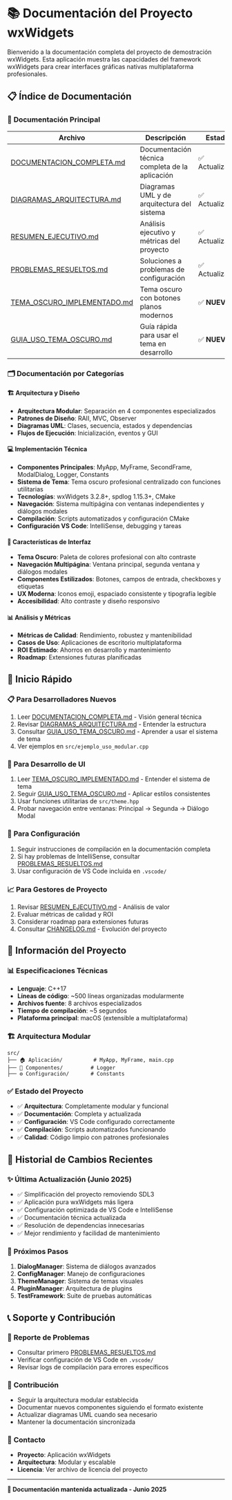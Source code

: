 # 📚 Documentación del Proyecto wxWidgets

Bienvenido a la documentación completa del proyecto de demostración wxWidgets. Esta aplicación muestra las capacidades del framework wxWidgets para crear interfaces gráficas nativas multiplataforma profesionales.

## 📋 Índice de Documentación

### 📖 **Documentación Principal**

| Archivo | Descripción | Estado |
|---------|-------------|--------|
| [DOCUMENTACION_COMPLETA.md](DOCUMENTACION_COMPLETA.md) | Documentación técnica completa de la aplicación | ✅ Actualizado |
| [DIAGRAMAS_ARQUITECTURA.md](DIAGRAMAS_ARQUITECTURA.md) | Diagramas UML y de arquitectura del sistema | ✅ Actualizado |
| [RESUMEN_EJECUTIVO.md](RESUMEN_EJECUTIVO.md) | Análisis ejecutivo y métricas del proyecto | ✅ Actualizado |
| [PROBLEMAS_RESUELTOS.md](PROBLEMAS_RESUELTOS.md) | Soluciones a problemas de configuración | ✅ Actualizado |
| [TEMA_OSCURO_IMPLEMENTADO.md](TEMA_OSCURO_IMPLEMENTADO.md) | Tema oscuro con botones planos modernos | ✅ **NUEVO** |
| [GUIA_USO_TEMA_OSCURO.md](GUIA_USO_TEMA_OSCURO.md) | Guía rápida para usar el tema en desarrollo | ✅ **NUEVO** |

### 🗂️ **Documentación por Categorías**

#### 🏗️ **Arquitectura y Diseño**
- **Arquitectura Modular**: Separación en 4 componentes especializados
- **Patrones de Diseño**: RAII, MVC, Observer
- **Diagramas UML**: Clases, secuencia, estados y dependencias
- **Flujos de Ejecución**: Inicialización, eventos y GUI

#### 💻 **Implementación Técnica**
- **Componentes Principales**: MyApp, MyFrame, SecondFrame, ModalDialog, Logger, Constants
- **Sistema de Tema**: Tema oscuro profesional centralizado con funciones utilitarias
- **Tecnologías**: wxWidgets 3.2.8+, spdlog 1.15.3+, CMake
- **Navegación**: Sistema multipágina con ventanas independientes y diálogos modales
- **Compilación**: Scripts automatizados y configuración CMake
- **Configuración VS Code**: IntelliSense, debugging y tareas

#### 🎨 **Características de Interfaz**
- **Tema Oscuro**: Paleta de colores profesional con alto contraste
- **Navegación Multipágina**: Ventana principal, segunda ventana y diálogos modales
- **Componentes Estilizados**: Botones, campos de entrada, checkboxes y etiquetas
- **UX Moderna**: Iconos emoji, espaciado consistente y tipografía legible
- **Accesibilidad**: Alto contraste y diseño responsivo

#### 📊 **Análisis y Métricas**
- **Métricas de Calidad**: Rendimiento, robustez y mantenibilidad
- **Casos de Uso**: Aplicaciones de escritorio multiplataforma
- **ROI Estimado**: Ahorros en desarrollo y mantenimiento
- **Roadmap**: Extensiones futuras planificadas

## 🚀 **Inicio Rápido**

### 📋 **Para Desarrolladores Nuevos**
1. Leer [DOCUMENTACION_COMPLETA.md](DOCUMENTACION_COMPLETA.md) - Visión general técnica
2. Revisar [DIAGRAMAS_ARQUITECTURA.md](DIAGRAMAS_ARQUITECTURA.md) - Entender la estructura
3. Consultar [GUIA_USO_TEMA_OSCURO.md](GUIA_USO_TEMA_OSCURO.md) - Aprender a usar el sistema de tema
4. Ver ejemplos en `src/ejemplo_uso_modular.cpp`

### 🎨 **Para Desarrollo de UI**
1. Leer [TEMA_OSCURO_IMPLEMENTADO.md](TEMA_OSCURO_IMPLEMENTADO.md) - Entender el sistema de tema
2. Seguir [GUIA_USO_TEMA_OSCURO.md](GUIA_USO_TEMA_OSCURO.md) - Aplicar estilos consistentes
3. Usar funciones utilitarias de `src/theme.hpp`
4. Probar navegación entre ventanas: Principal → Segunda → Diálogo Modal

### 🔧 **Para Configuración**
1. Seguir instrucciones de compilación en la documentación completa
2. Si hay problemas de IntelliSense, consultar [PROBLEMAS_RESUELTOS.md](PROBLEMAS_RESUELTOS.md)
3. Usar configuración de VS Code incluida en `.vscode/`

### 📈 **Para Gestores de Proyecto**
1. Revisar [RESUMEN_EJECUTIVO.md](RESUMEN_EJECUTIVO.md) - Análisis de valor
2. Evaluar métricas de calidad y ROI
3. Considerar roadmap para extensiones futuras
4. Consultar [CHANGELOG.md](CHANGELOG.md) - Evolución del proyecto

## 🎯 **Información del Proyecto**

### 📊 **Especificaciones Técnicas**
- **Lenguaje**: C++17
- **Líneas de código**: ~500 líneas organizadas modularmente
- **Archivos fuente**: 8 archivos especializados
- **Tiempo de compilación**: ~5 segundos
- **Plataforma principal**: macOS (extensible a multiplataforma)

### 🏗️ **Arquitectura Modular**
```
src/
├── 🏠 Aplicación/          # MyApp, MyFrame, main.cpp
├── 🔧 Componentes/         # Logger
├── ⚙️ Configuración/       # Constants
```

### ✅ **Estado del Proyecto**
- ✅ **Arquitectura**: Completamente modular y funcional
- ✅ **Documentación**: Completa y actualizada
- ✅ **Configuración**: VS Code configurado correctamente
- ✅ **Compilación**: Scripts automatizados funcionando
- ✅ **Calidad**: Código limpio con patrones profesionales

## 🔄 **Historial de Cambios Recientes**

### ✨ **Última Actualización (Junio 2025)**
- ✅ Simplificación del proyecto removiendo SDL3
- ✅ Aplicación pura wxWidgets más ligera
- ✅ Configuración optimizada de VS Code e IntelliSense
- ✅ Documentación técnica actualizada
- ✅ Resolución de dependencias innecesarias
- ✅ Mejor rendimiento y facilidad de mantenimiento

### 🎯 **Próximos Pasos**
1. **DialogManager**: Sistema de diálogos avanzados
2. **ConfigManager**: Manejo de configuraciones
3. **ThemeManager**: Sistema de temas visuales
4. **PluginManager**: Arquitectura de plugins
5. **TestFramework**: Suite de pruebas automáticas

## 📞 **Soporte y Contribución**

### 🐛 **Reporte de Problemas**
- Consultar primero [PROBLEMAS_RESUELTOS.md](PROBLEMAS_RESUELTOS.md)
- Verificar configuración de VS Code en `.vscode/`
- Revisar logs de compilación para errores específicos

### 🤝 **Contribución**
- Seguir la arquitectura modular establecida
- Documentar nuevos componentes siguiendo el formato existente
- Actualizar diagramas UML cuando sea necesario
- Mantener la documentación sincronizada

### 📧 **Contacto**
- **Proyecto**: Aplicación wxWidgets
- **Arquitectura**: Modular y escalable
- **Licencia**: Ver archivo de licencia del proyecto

---

**🎯 Documentación mantenida actualizada - Junio 2025**
